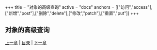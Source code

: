 +++
title = "对象的高级查询"
active = "docs"
anchors = [["访问","access"],["新增","post"],["删除","delete"],["修改","patch"],["重置","put"]]
+++

对象的高级查询
---

[上一章](/docs/object.md)  |  [目录](/docs/index.md)  |  [下一章](/docs/file.md)

